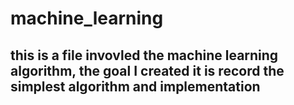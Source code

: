 # machine_learning
## this is a file invovled the machine learning algorithm, the goal I created it is record the simplest algorithm and implementation
